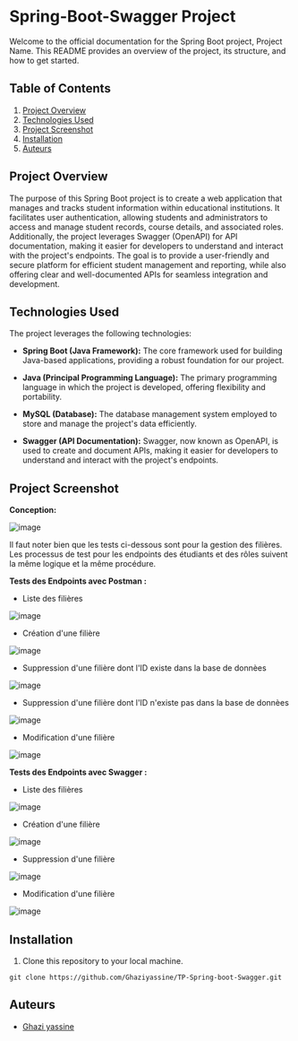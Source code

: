 
# Spring-Boot-Swagger Project 

Welcome to the official documentation for the Spring Boot project, Project Name. This README provides an overview of the project, its structure, and how to get started.

## Table of Contents
1. [Project Overview](#project-overview)
2. [Technologies Used](#technologies-used)
3. [Project Screenshot](#project-screenshot)
4. [Installation](#installation)
5. [Auteurs](#auteurs)

## Project Overview
The purpose of this Spring Boot project is to create a web application that manages and tracks student information within educational institutions. It facilitates user authentication, allowing students and administrators to access and manage student records, course details, and associated roles. Additionally, the project leverages Swagger (OpenAPI) for API documentation, making it easier for developers to understand and interact with the project's endpoints. The goal is to provide a user-friendly and secure platform for efficient student management and reporting, while also offering clear and well-documented APIs for seamless integration and development.
## Technologies Used
The project leverages the following technologies:

- **Spring Boot (Java Framework):** The core framework used for building Java-based applications, providing a robust foundation for our project.

- **Java (Principal Programming Language):** The primary programming language in which the project is developed, offering flexibility and portability.

- **MySQL (Database):** The database management system employed to store and manage the project's data efficiently.

- **Swagger (API Documentation):** Swagger, now known as OpenAPI, is used to create and document APIs, making it easier for developers to understand and interact with the project's endpoints.

  
## Project Screenshot
**Conception:**

![image](https://github.com/Ghaziyassine/TP-Spring-boot/assets/114885285/a49d223e-87d9-462c-bafe-7f171db6e004)

Il faut noter bien que les tests ci-dessous sont pour la gestion des filières. Les processus de test pour les endpoints des étudiants et des rôles suivent la même logique et la même procédure.

**Tests des Endpoints avec Postman :**

- Liste des filières
  
![image](https://github.com/nainiaasmaa/TP-Spring-Boot/assets/147659638/0d174b1f-91a8-449f-bfcf-dde1955334d9)

- Création d'une filière 

![image](https://github.com/nainiaasmaa/TP-Spring-Boot/assets/147659638/02dad0cb-6d9b-4def-803b-4beba60f67ae)

- Suppression d'une filière dont l'ID existe dans la base de donnèes 

![image](https://github.com/nainiaasmaa/TP-Spring-Boot/assets/147659638/50efc333-b5f8-4a44-a268-5479127285f4)

- Suppression d'une filière dont l'ID n'existe pas dans la base de donnèes

![image](https://github.com/nainiaasmaa/TP-Spring-Boot/assets/147659638/e54df0d3-8035-4883-afe4-94a9bf49e2ae)

- Modification d'une filière

 ![image](https://github.com/nainiaasmaa/TP-Spring-Boot/assets/147659638/ee81a70b-3001-4595-805c-9e522fedbfbf)

**Tests des Endpoints avec Swagger :**

- Liste des filières
  
![image](https://github.com/nainiaasmaa/TP-Spring-Boot/assets/147659638/868bbfc9-459b-4c66-97f2-b37689850d3a)

- Création d'une filière

![image](https://github.com/nainiaasmaa/TP-Spring-Boot/assets/147659638/bb261556-ea2a-4921-980e-9fac7baf5b38)

- Suppression d'une filière 

![image](https://github.com/nainiaasmaa/TP-Spring-Boot/assets/147659638/c2d82a5d-2dc6-476d-ab88-df25c39af1d9)
 
- Modification d'une filière

![image](https://github.com/nainiaasmaa/TP-Spring-Boot/assets/147659638/51ce04aa-76f1-4f1e-8c8b-07d0555b3335)

## Installation

1. Clone this repository to your local machine.

```shell
git clone https://github.com/Ghaziyassine/TP-Spring-boot-Swagger.git
```
## Auteurs

- [Ghazi yassine](https://github.com/Ghaziyassine) 
